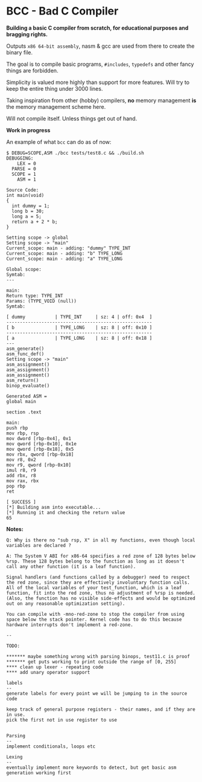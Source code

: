 # BCC - Bad C Compiler

**Building a basic C compiler from scratch, for educational purposes and bragging rights.**

Outputs `x86 64-bit assembly`, nasm & gcc are used from there to create the binary file.

The goal is to compile basic programs, `#includes`, `typedefs` and other fancy things are forbidden.

Simplicity is valued more highly than support for more features. Will try to keep the entire thing under 3000 lines.

Taking inspiration from other (hobby) compilers, **no** memory management **is** the memory management scheme here.

Will not compile itself. Unless things get out of hand.

**Work in progress**

An example of what `bcc` can do as of now:

```
$ DEBUG=SCOPE,ASM ./bcc tests/test8.c && ./build.sh
DEBUGGING:
    LEX = 0
  PARSE = 0
  SCOPE = 1
    ASM = 1

Source Code:
int main(void)
{
  int dummy = 1;
  long b = 30;
  long a = 5;
  return a + 2 * b;
}

Setting scope -> global
Setting scope -> "main"
Current_scope: main - adding: "dummy" TYPE_INT
Current_scope: main - adding: "b" TYPE_LONG
Current_scope: main - adding: "a" TYPE_LONG

Global scope:
Symtab:
---

main:
Return type: TYPE_INT
Params: (TYPE_VOID (null))
Symtab:

[ dummy           | TYPE_INT     | sz: 4 | off: 0x4  ]
------------------------------------------------------
[ b               | TYPE_LONG    | sz: 8 | off: 0x10 ]
------------------------------------------------------
[ a               | TYPE_LONG    | sz: 8 | off: 0x18 ]
---
asm_generate()
asm_func_def()
Setting scope -> "main"
asm_assignment()
asm_assignment()
asm_assignment()
asm_return()
binop_evaluate()

Generated ASM =
global main

section .text

main:
push rbp
mov rbp, rsp
mov dword [rbp-0x4], 0x1
mov qword [rbp-0x10], 0x1e
mov qword [rbp-0x18], 0x5
mov rbx, qword [rbp-0x18]
mov r8, 0x2
mov r9, qword [rbp-0x10]
imul r8, r9
add rbx, r8
mov rax, rbx
pop rbp
ret

[ SUCCESS ]
[*] Building asm into executable...
[*] Running it and checking the return value
65
```


**Notes:**

```
Q: Why is there no "sub rsp, X" in all my functions, even though local variables are declared ?

A: The System V ABI for x86-64 specifies a red zone of 128 bytes below %rsp. These 128 bytes belong to the function as long as it doesn't call any other function (it is a leaf function).

Signal handlers (and functions called by a debugger) need to respect the red zone, since they are effectively involuntary function calls.
All of the local variables of your test_function, which is a leaf function, fit into the red zone, thus no adjustment of %rsp is needed. (Also, the function has no visible side-effects and would be optimized out on any reasonable optimization setting).

You can compile with -mno-red-zone to stop the compiler from using space below the stack pointer. Kernel code has to do this because hardware interrupts don't implement a red-zone.

--

TODO:

******* maybe something wrong with parsing binops, test11.c is proof
******* get puts working to print outside the range of [0, 255]
**** clean up lexer - repeating code
**** add unary operator support

labels
--
generate labels for every point we will be jumping to in the source code

keep track of general purpose registers - their names, and if they are in use.
pick the first not in use register to use


Parsing
--
implement conditionals, loops etc

Lexing
--
eventually implement more keywords to detect, but get basic asm generation working first

```
